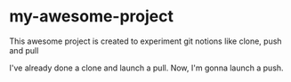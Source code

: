 # my-awesome-project

This awesome project is created to experiment git notions like clone, push and pull

I've already done a clone and launch a pull. Now, I'm gonna launch a push.
